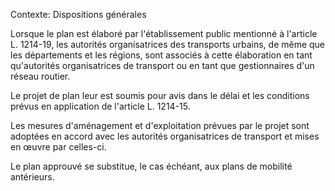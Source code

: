 Contexte: Dispositions générales

Lorsque le plan est élaboré par l'établissement public mentionné à l'article L. 1214-19, les autorités organisatrices des transports urbains, de même que les départements et les régions, sont associés à cette élaboration en tant qu'autorités organisatrices de transport ou en tant que gestionnaires d'un réseau routier.

Le projet de plan leur est soumis pour avis dans le délai et les conditions prévus en application de l'article L. 1214-15.

Les mesures d'aménagement et d'exploitation prévues par le projet sont adoptées en accord avec les autorités organisatrices de transport et mises en œuvre par celles-ci.

Le plan approuvé se substitue, le cas échéant, aux plans de mobilité antérieurs.
